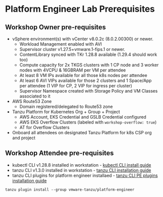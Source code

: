 # Platform Engineer Lab Prerequisites

## Workshop Owner pre-requisites
- vSphere environment(s) with vCenter v8.0.2c (8.0.2.00300) or newer.
    - Workload Management enabled with AVI
    - Supervisor cluster v1.27.5+vmware.1-fips.1 or newer.
    - ContentLibrary synced with TKr 1.28.8 available (1.29.4 should work too)
    - Compute capacity for 2x TKGS clusters with 1 CP node and 3 worker nodes with 4VCPU & 16GBRAM per VM per attendee
    - At least 8 VM IPs available for all those k8s nodes per attendee
    - At least 6 AVI VIPs available for those 2 clusters and 1 Space/App per attendee (1 VIP for CP, 2 VIP for ingress per cluster)
    - Supervisor Namespace created with Storage Policy and VM Classes associated to it
- AWS Route53 Zone
    - Domain registered/delegated to Route53 zone
- Tanzu Platform for Kubernetes Org + Group + Project
    - AWS Account, EKS Credential and GSLB Credential configured
    - AWS EKS Overflow Clusters (labeled with `workshop-overflow: true`)
    - AT for Overflow Clusters
- Onboard all attendees on designated Tanzu Platform for k8s CSP org and project

## Workshop Attendee pre-requisites
- kubectl CLI v1.28.8 installed in workstation - [kubectl CLI install guide](https://v1-28.docs.kubernetes.io/releases/download/)
- tanzu CLI v1.3.0 installed in workstation - [tanzu CLI installation guide](https://docs.vmware.com/en/VMware-Tanzu-CLI/1.3/tanzu-cli/index.html)
- tanzu CLI plugins for platform engineer installaed - [tanzu CLI PE plugins installation guide](https://docs.vmware.com/en/VMware-Tanzu-Platform/services/create-manage-apps-tanzu-platform-k8s/getting-started-create-app-envmt.html#before-you-begin-0)
```
tanzu plugin install --group vmware-tanzu/platform-engineer
```

